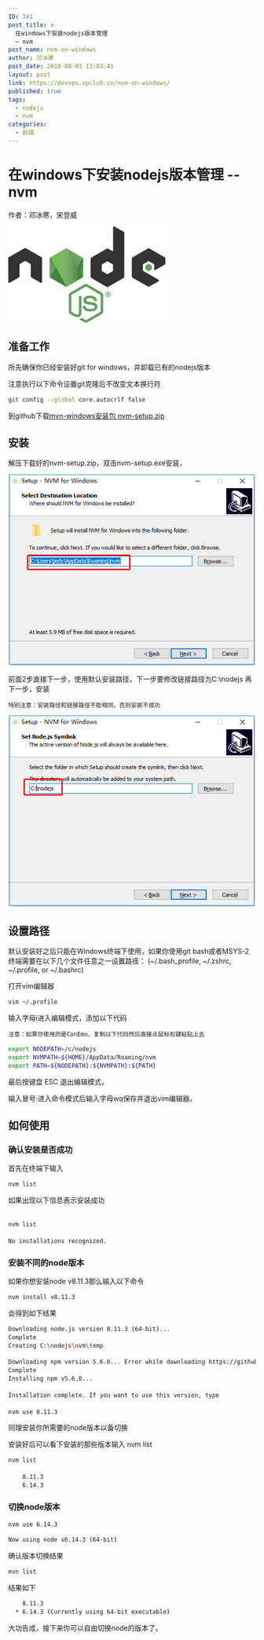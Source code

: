 ```yaml
---
ID: 341
post_title: >
  在windows下安装nodejs版本管理
  — nvm
post_name: nvm-on-windows
author: 邓冰寒
post_date: 2018-08-03 13:03:41
layout: post
link: https://devops.vpclub.cn/nvm-on-windows/
published: true
tags:
  - nodejs
  - nvm
categories:
  - 前端
---
```


# 在windows下安装nodejs版本管理 -- nvm

作者：邓冰寒，宋登威

![step-0](/images/common/nodejs-320.png)

## 准备工作

所先确保你已经安装好git for windows，并卸载已有的nodejs版本

注意执行以下命令设置git克隆后不改变文本换行符

```bash
git config --global core.autocrlf false
```

到github下载[mvn-windows安装包 nvm-setup.zip](https://github.com/coreybutler/nvm-windows/releases/download/1.1.7/nvm-setup.zip)

## 安装

解压下载好的nvm-setup.zip，双击nvm-setup.exe安装，

![step-2](/images/h5-nvm-on-windows/install-step-2.png)

前面2步直接下一步，使用默认安装路径，下一步要修改链接路径为C:\nodejs 再下一步，安装

`特别注意：安装路径和链接路径不能相同，否则安装不成功`

![step-4](/images/h5-nvm-on-windows/install-step-4.png)

## 设置路径

默认安装好之后只能在Windows终端下使用，如果你使用git bash或者MSYS-2终端需要在以下几个文件任意之一设置路径： (~/.bash_profile, ~/.zshrc, ~/.profile, or ~/.bashrc)

打开vim编辑器

```bash
vim ~/.profile
```

输入字母i进入编辑模式，添加以下代码

`注意：如果你使用的是ConEmu，复制以下代码然后直接点鼠标右键粘贴上去`

```bash
export NODEPATH=/c/nodejs
export NVMPATH=${HOME}/AppData/Roaming/nvm
export PATH=${NODEPATH}:${NVMPATH}:${PATH}
```

最后按键盘 ESC 退出编辑模式，

输入冒号:进入命令模式后输入字母wq保存并退出vim编辑器。

## 如何使用

### 确认安装是否成功

首先在终端下输入

```bash
nvm list
```

如果出现以下信息表示安装成功

```bash

nvm list

No installations recognized.
```

### 安装不同的node版本

如果你想安装node v8.11.3那么输入以下命令

```bash
nvm install v8.11.3
```

会得到如下结果

```bash
Downloading node.js version 8.11.3 (64-bit)...
Complete
Creating C:\nodejs\nvm\temp

Downloading npm version 5.6.0... Error while downloading https://github.com/npm/npm/archive/v5.6.0.zip - read tcp 172.16.0.163:58767-&gt;54.251.140.56:443: wsarecv: An existing connection was forcibly closed by the remote host.
Complete
Installing npm v5.6.0...

Installation complete. If you want to use this version, type

nvm use 8.11.3
```

同理安装你所需要的node版本以备切换

安装好后可以看下安装的那些版本输入 nvm list

```bash
nvm list

    8.11.3
    6.14.3
```

### 切换node版本

```bash
nvm use 6.14.3
```

```bash
Now using node v6.14.3 (64-bit)
```

确认版本切换结果

```bash
mvn list
```

结果如下

```bash
    8.11.3
  * 6.14.3 (Currently using 64-bit executable)
```

大功告成，接下来你可以自由切换node的版本了。
